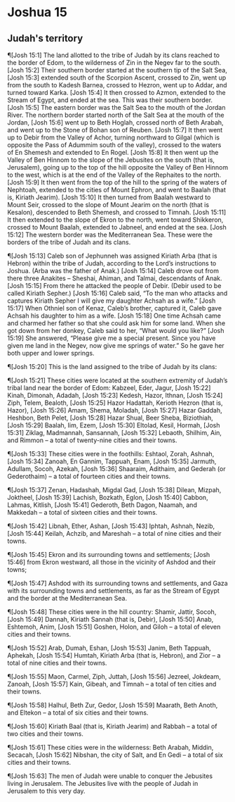 # Joshua 15

## Judah's territory
¶[Josh 15:1] The land allotted to the tribe of Judah by its clans reached to the border of Edom, to the wilderness of Zin in the Negev far to the south.
[Josh 15:2] Their southern border started at the southern tip of the Salt Sea,
[Josh 15:3] extended south of the Scorpion Ascent, crossed to Zin, went up from the south to Kadesh Barnea, crossed to Hezron, went up to Addar, and turned toward Karka.
[Josh 15:4] It then crossed to Azmon, extended to the Stream of Egypt, and ended at the sea. This was their southern border.
[Josh 15:5] The eastern border was the Salt Sea to the mouth of the Jordan River. The northern border started north of the Salt Sea at the mouth of the Jordan,
[Josh 15:6] went up to Beth Hoglah, crossed north of Beth Arabah, and went up to the Stone of Bohan son of Reuben.
[Josh 15:7] It then went up to Debir from the Valley of Achor, turning northward to Gilgal (which is opposite the Pass of Adummim south of the valley), crossed to the waters of En Shemesh and extended to En Rogel.
[Josh 15:8] It then went up the Valley of Ben Hinnom to the slope of the Jebusites on the south (that is, Jerusalem), going up to the top of the hill opposite the Valley of Ben Hinnom to the west, which is at the end of the Valley of the Rephaites to the north.
[Josh 15:9] It then went from the top of the hill to the spring of the waters of Nephtoah, extended to the cities of Mount Ephron, and went to Baalah (that is, Kiriath Jearim).
[Josh 15:10] It then turned from Baalah westward to Mount Seir, crossed to the slope of Mount Jearim on the north (that is Kesalon), descended to Beth Shemesh, and crossed to Timnah.
[Josh 15:11] It then extended to the slope of Ekron to the north, went toward Shikkeron, crossed to Mount Baalah, extended to Jabneel, and ended at the sea.
[Josh 15:12] The western border was the Mediterranean Sea. These were the borders of the tribe of Judah and its clans.

¶[Josh 15:13] Caleb son of Jephunneh was assigned Kiriath Arba (that is Hebron) within the tribe of Judah, according to the Lord’s instructions to Joshua. (Arba was the father of Anak.)
[Josh 15:14] Caleb drove out from there three Anakites – Sheshai, Ahiman, and Talmai, descendants of Anak.
[Josh 15:15] From there he attacked the people of Debir. (Debir used to be called Kiriath Sepher.)
[Josh 15:16] Caleb said, “To the man who attacks and captures Kiriath Sepher I will give my daughter Achsah as a wife.”
[Josh 15:17] When Othniel son of Kenaz, Caleb’s brother, captured it, Caleb gave Achsah his daughter to him as a wife.
[Josh 15:18] One time Achsah came and charmed her father so that she could ask him for some land. When she got down from her donkey, Caleb said to her, “What would you like?”
[Josh 15:19] She answered, “Please give me a special present. Since you have given me land in the Negev, now give me springs of water.” So he gave her both upper and lower springs.

¶[Josh 15:20] This is the land assigned to the tribe of Judah by its clans:

¶[Josh 15:21] These cities were located at the southern extremity of Judah’s tribal land near the border of Edom: Kabzeel, Eder, Jagur,
[Josh 15:22] Kinah, Dimonah, Adadah,
[Josh 15:23] Kedesh, Hazor, Ithnan,
[Josh 15:24] Ziph, Telem, Bealoth,
[Josh 15:25] Hazor Hadattah, Kerioth Hezron (that is, Hazor),
[Josh 15:26] Amam, Shema, Moladah,
[Josh 15:27] Hazar Gaddah, Heshbon, Beth Pelet,
[Josh 15:28] Hazar Shual, Beer Sheba, Biziothiah,
[Josh 15:29] Baalah, Iim, Ezem,
[Josh 15:30] Eltolad, Kesil, Hormah,
[Josh 15:31] Ziklag, Madmannah, Sansannah,
[Josh 15:32] Lebaoth, Shilhim, Ain, and Rimmon – a total of twenty-nine cities and their towns.

¶[Josh 15:33] These cities were in the foothills: Eshtaol, Zorah, Ashnah,
[Josh 15:34] Zanoah, En Gannim, Tappuah, Enam,
[Josh 15:35] Jarmuth, Adullam, Socoh, Azekah,
[Josh 15:36] Shaaraim, Adithaim, and Gederah (or Gederothaim) – a total of fourteen cities and their towns.

¶[Josh 15:37] Zenan, Hadashah, Migdal Gad,
[Josh 15:38] Dilean, Mizpah, Joktheel,
[Josh 15:39] Lachish, Bozkath, Eglon,
[Josh 15:40] Cabbon, Lahmas, Kitlish,
[Josh 15:41] Gederoth, Beth Dagon, Naamah, and Makkedah – a total of sixteen cities and their towns.

¶[Josh 15:42] Libnah, Ether, Ashan,
[Josh 15:43] Iphtah, Ashnah, Nezib,
[Josh 15:44] Keilah, Achzib, and Mareshah – a total of nine cities and their towns.

¶[Josh 15:45] Ekron and its surrounding towns and settlements;
[Josh 15:46] from Ekron westward, all those in the vicinity of Ashdod and their towns;

¶[Josh 15:47] Ashdod with its surrounding towns and settlements, and Gaza with its surrounding towns and settlements, as far as the Stream of Egypt and the border at the Mediterranean Sea.

¶[Josh 15:48] These cities were in the hill country: Shamir, Jattir, Socoh,
[Josh 15:49] Dannah, Kiriath Sannah (that is, Debir),
[Josh 15:50] Anab, Eshtemoh, Anim,
[Josh 15:51] Goshen, Holon, and Giloh – a total of eleven cities and their towns.

¶[Josh 15:52] Arab, Dumah, Eshan,
[Josh 15:53] Janim, Beth Tappuah, Aphekah,
[Josh 15:54] Humtah, Kiriath Arba (that is, Hebron), and Zior – a total of nine cities and their towns.

¶[Josh 15:55] Maon, Carmel, Ziph, Juttah,
[Josh 15:56] Jezreel, Jokdeam, Zanoah,
[Josh 15:57] Kain, Gibeah, and Timnah – a total of ten cities and their towns.

¶[Josh 15:58] Halhul, Beth Zur, Gedor,
[Josh 15:59] Maarath, Beth Anoth, and Eltekon – a total of six cities and their towns.

¶[Josh 15:60] Kiriath Baal (that is, Kiriath Jearim) and Rabbah – a total of two cities and their towns.

¶[Josh 15:61] These cities were in the wilderness: Beth Arabah, Middin, Secacah,
[Josh 15:62] Nibshan, the city of Salt, and En Gedi – a total of six cities and their towns.

¶[Josh 15:63] The men of Judah were unable to conquer the Jebusites living in Jerusalem. The Jebusites live with the people of Judah in Jerusalem to this very day.
